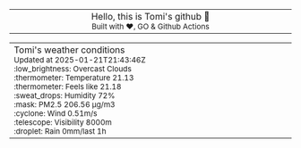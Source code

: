 
<div align="center">
<table>
<tbody>
<td align="center">
<img width="2000" height="0"><br>
Hello, this is Tomi's github 👋<br>
<sup>Built with ❤️, GO & Github Actions</sup><br>
<img width="2000" height="0">
</td>
</tbody>
</table>
</div>
<table>
<tbody>
<td align="left">
<img width="2000" height="0"><br>
Tomi's weather conditions<br>
<sup>Updated at 2025-01-21T21:43:46Z</sup><br>
<sup>:low_brightness: Overcast Clouds</sup><br>
<sup>:thermometer: Temperature 21.13 </sup><br>
<sup>:thermometer: Feels like 21.18</sup><br>
<sup>:sweat_drops: Humidity 72%</sup><br>
<sup>:mask: PM2.5 206.56 μg/m3</sup><br>
<sup>:cyclone: Wind 0.51m/s </sup><br>
<sup>:telescope: Visibility 8000m </sup><br>
<sup>:droplet: Rain 0mm/last 1h </sup><br>
<img width="2000" height="0">
</td>
<td align="left">
<img width="2000" height="0"><br>
<br>
<img width="2000" height="0">
</td>
</tbody>
</table>
</div>
    